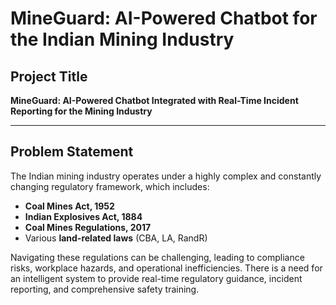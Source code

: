 # **MineGuard: AI-Powered Chatbot for the Indian Mining Industry**

## **Project Title**

**MineGuard: AI-Powered Chatbot Integrated with Real-Time Incident Reporting for the Mining Industry**

---

## **Problem Statement**

The Indian mining industry operates under a highly complex and constantly changing regulatory framework, which includes:

- **Coal Mines Act, 1952**
- **Indian Explosives Act, 1884**
- **Coal Mines Regulations, 2017**
- Various **land-related laws** (CBA, LA, RandR)

Navigating these regulations can be challenging, leading to compliance risks, workplace hazards, and operational inefficiencies. There is a need for an intelligent system to provide real-time regulatory guidance, incident reporting, and comprehensive safety training.

